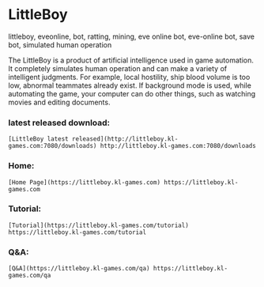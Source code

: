 # LittleBoy
littleboy, eveonline, bot, ratting, mining, eve online bot, eve-online bot, save bot, simulated human operation


The LittleBoy is a product of artificial intelligence used in game automation. It completely simulates human operation and can make a variety of intelligent judgments. For example, local hostility, ship blood volume is too low, abnormal teammates already exist. If background mode is used, while automating the game, your computer can do other things, such as watching movies and editing documents.


### latest released download: 
    [LittleBoy latest released](http://littleboy.kl-games.com:7080/downloads) http://littleboy.kl-games.com:7080/downloads


### Home: 
    [Home Page](https://littleboy.kl-games.com) https://littleboy.kl-games.com

### Tutorial: 
    [Tutorial](https://littleboy.kl-games.com/tutorial) https://littleboy.kl-games.com/tutorial

### Q&A: 
    [Q&A](https://littleboy.kl-games.com/qa) https://littleboy.kl-games.com/qa

